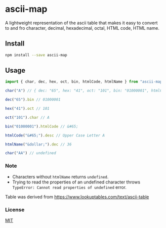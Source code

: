 # ascii-map

A lightweight representation of the ascii table that makes it easy to convert to and fro character, decimal, hexadecimal, octal, HTML code, HTML name.

## Install

```sh
npm install --save ascii-map
```

## Usage

```js
import { char, dec, hex, oct, bin, htmlCode, htmlName } from "ascii-map";

char("A") // { dec: "65", hex: "41", oct: "101", bin: "01000001", htmlCode: "&#65;", htmlName: undefined, char: "A", desc: "Upper Case Letter A" }

dec("65").bin // 01000001

hex("41").oct // 101

oct("101").char // A

bin("01000001").htmlCode // &#65;

htmlCode("&#65;").desc // Upper Case Letter A

htmlName("&dollar;").dec // 36

char("AA") // undefined

```

### Note
+ Characters without `htmlName` returns `undefined`.
+ Trying to read the properties of an undefined character throws `TypeError: Cannot read properties of undefined` error.

Table was derived from https://www.lookuptables.com/text/ascii-table


### License
[MIT](https://choosealicense.com/licenses/mit/)